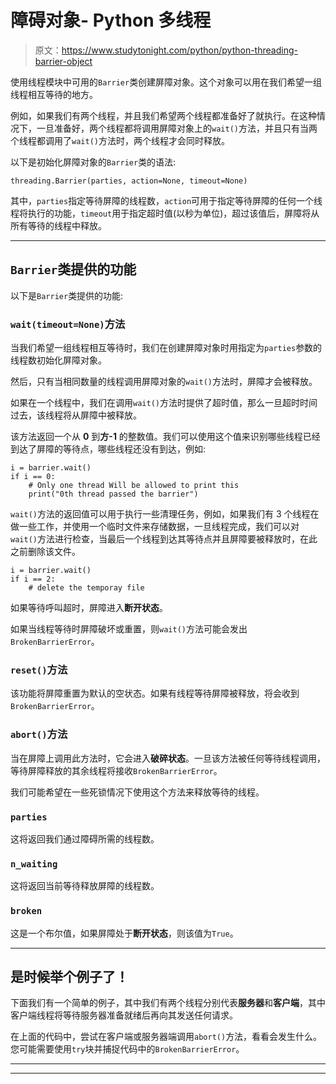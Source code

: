 # 障碍对象- Python 多线程

> 原文：<https://www.studytonight.com/python/python-threading-barrier-object>

使用线程模块中可用的`Barrier`类创建屏障对象。这个对象可以用在我们希望一组线程相互等待的地方。

例如，如果我们有两个线程，并且我们希望两个线程都准备好了就执行。在这种情况下，一旦准备好，两个线程都将调用屏障对象上的`wait()`方法，并且只有当两个线程都调用了`wait()`方法时，两个线程才会同时释放。

以下是初始化屏障对象的`Barrier`类的语法:

```
threading.Barrier(parties, action=None, timeout=None)
```

其中，`parties`指定等待屏障的线程数，`action`可用于指定等待屏障的任何一个线程将执行的功能，`timeout`用于指定超时值(以秒为单位)，超过该值后，屏障将从所有等待的线程中释放。

* * *

## `Barrier`类提供的功能

以下是`Barrier`类提供的功能:

### `wait(timeout=None)`方法

当我们希望一组线程相互等待时，我们在创建屏障对象时用指定为`parties`参数的线程数初始化屏障对象。

然后，只有当相同数量的线程调用屏障对象的`wait()`方法时，屏障才会被释放。

如果在一个线程中，我们在调用`wait()`方法时提供了超时值，那么一旦超时时间过去，该线程将从屏障中被释放。

该方法返回一个从 **0** 到**方-1** 的整数值。我们可以使用这个值来识别哪些线程已经到达了屏障的等待点，哪些线程还没有到达，例如:

```
i = barrier.wait()
if i == 0:
    # Only one thread Will be allowed to print this
    print("0th thread passed the barrier")
```

`wait()`方法的返回值可以用于执行一些清理任务，例如，如果我们有 3 个线程在做一些工作，并使用一个临时文件来存储数据，一旦线程完成，我们可以对`wait()`方法进行检查，当最后一个线程到达其等待点并且屏障要被释放时，在此之前删除该文件。

```
i = barrier.wait()
if i == 2:
    # delete the temporay file
```

如果等待呼叫超时，屏障进入**断开状态**。

如果当线程等待时屏障破坏或重置，则`wait()`方法可能会发出`BrokenBarrierError`。

### `reset()`方法

该功能将屏障重置为默认的空状态。如果有线程等待屏障被释放，将会收到`BrokenBarrierError`。

### `abort()`方法

当在屏障上调用此方法时，它会进入**破碎状态**。一旦该方法被任何等待线程调用，等待屏障释放的其余线程将接收`BrokenBarrierError`。

我们可能希望在一些死锁情况下使用这个方法来释放等待的线程。

### `parties`

这将返回我们通过障碍所需的线程数。

### `n_waiting`

这将返回当前等待释放屏障的线程数。

### `broken`

这是一个布尔值，如果屏障处于**断开状态**，则该值为`True`。

* * *

## 是时候举个例子了！

下面我们有一个简单的例子，其中我们有两个线程分别代表**服务器**和**客户端**，其中客户端线程将等待服务器准备就绪后再向其发送任何请求。

在上面的代码中，尝试在客户端或服务器端调用`abort()`方法，看看会发生什么。您可能需要使用`try`块并捕捉代码中的`BrokenBarrierError`。

* * *

* * *